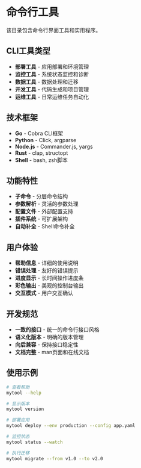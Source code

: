 # 命令行工具

该目录包含命令行界面工具和实用程序。

## CLI工具类型

- **部署工具** - 应用部署和环境管理
- **监控工具** - 系统状态监控和诊断
- **数据工具** - 数据处理和迁移
- **开发工具** - 代码生成和项目管理
- **运维工具** - 日常运维任务自动化

## 技术框架

- **Go** - Cobra CLI框架
- **Python** - Click, argparse
- **Node.js** - Commander.js, yargs
- **Rust** - clap, structopt
- **Shell** - bash, zsh脚本

## 功能特性

- **子命令** - 分层命令结构
- **参数解析** - 灵活的参数处理
- **配置文件** - 外部配置支持
- **插件系统** - 可扩展架构
- **自动补全** - Shell命令补全

## 用户体验

- **帮助信息** - 详细的使用说明
- **错误处理** - 友好的错误提示
- **进度显示** - 长时间操作进度条
- **彩色输出** - 美观的控制台输出
- **交互模式** - 用户交互确认

## 开发规范

- **一致的接口** - 统一的命令行接口风格
- **语义化版本** - 明确的版本管理
- **向后兼容** - 保持接口稳定性
- **文档完整** - man页面和在线文档

## 使用示例

```bash
# 查看帮助
mytool --help

# 显示版本
mytool version

# 部署应用
mytool deploy --env production --config app.yaml

# 监控状态
mytool status --watch

# 执行迁移
mytool migrate --from v1.0 --to v2.0
```